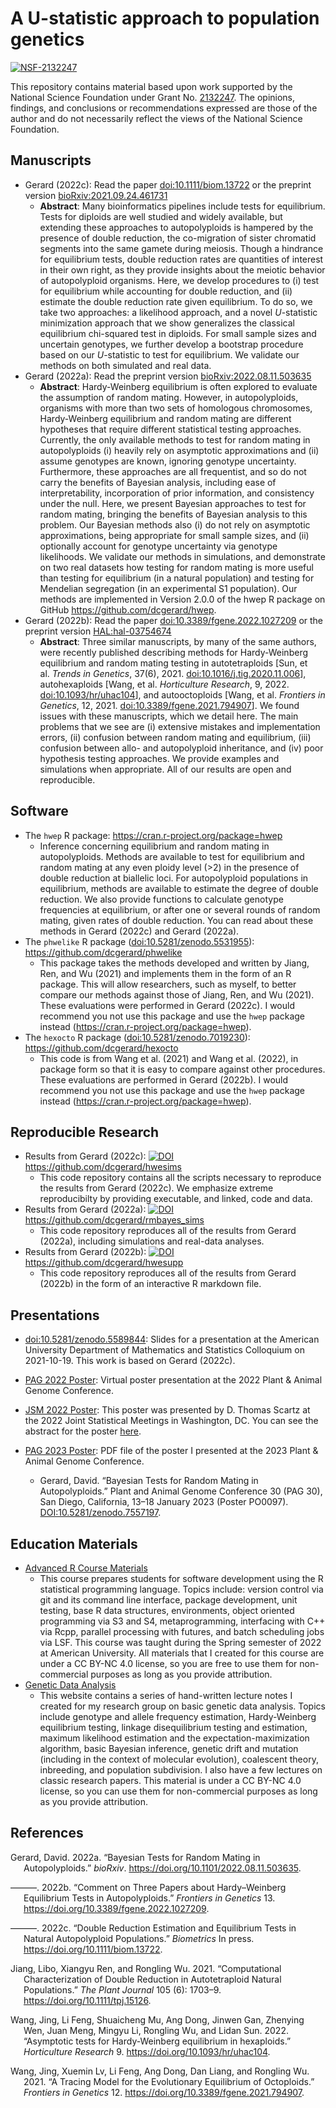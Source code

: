 
<!-- README.md is generated from README.Rmd. Please edit that file -->

# A U-statistic approach to population genetics

[![NSF-2132247](https://img.shields.io/badge/NSF-2132247-blue.svg)](https://nsf.gov/awardsearch/showAward?AWD_ID=2132247)

This repository contains material based upon work supported by the
National Science Foundation under Grant
No. [2132247](https://nsf.gov/awardsearch/showAward?AWD_ID=2132247). The
opinions, findings, and conclusions or recommendations expressed are
those of the author and do not necessarily reflect the views of the
National Science Foundation.

## Manuscripts

- Gerard (2022c): Read the paper
  [doi:10.1111/biom.13722](https://doi.org/10.1111/biom.13722) or the
  preprint version
  [bioRxiv:2021.09.24.461731](https://doi.org/10.1101/2021.09.24.461731)
  - **Abstract**: Many bioinformatics pipelines include tests for
    equilibrium. Tests for diploids are well studied and widely
    available, but extending these approaches to autopolyploids is
    hampered by the presence of double reduction, the co-migration of
    sister chromatid segments into the same gamete during meiosis.
    Though a hindrance for equilibrium tests, double reduction rates are
    quantities of interest in their own right, as they provide insights
    about the meiotic behavior of autopolyploid organisms. Here, we
    develop procedures to (i) test for equilibrium while accounting for
    double reduction, and (ii) estimate the double reduction rate given
    equilibrium. To do so, we take two approaches: a likelihood
    approach, and a novel *U*-statistic minimization approach that we
    show generalizes the classical equilibrium chi-squared test in
    diploids. For small sample sizes and uncertain genotypes, we further
    develop a bootstrap procedure based on our *U*-statistic to test for
    equilibrium. We validate our methods on both simulated and real
    data.
- Gerard (2022a): Read the preprint version
  [bioRxiv:2022.08.11.503635](https://doi.org/10.1101/2022.08.11.503635)
  - **Abstract**: Hardy-Weinberg equilibrium is often explored to
    evaluate the assumption of random mating. However, in
    autopolyploids, organisms with more than two sets of homologous
    chromosomes, Hardy-Weinberg equilibrium and random mating are
    different hypotheses that require different statistical testing
    approaches. Currently, the only available methods to test for random
    mating in autopolyploids (i) heavily rely on asymptotic
    approximations and (ii) assume genotypes are known, ignoring
    genotype uncertainty. Furthermore, these approaches are all
    frequentist, and so do not carry the benefits of Bayesian analysis,
    including ease of interpretability, incorporation of prior
    information, and consistency under the null. Here, we present
    Bayesian approaches to test for random mating, bringing the benefits
    of Bayesian analysis to this problem. Our Bayesian methods also (i)
    do not rely on asymptotic approximations, being appropriate for
    small sample sizes, and (ii) optionally account for genotype
    uncertainty via genotype likelihoods. We validate our methods in
    simulations, and demonstrate on two real datasets how testing for
    random mating is more useful than testing for equilibrium (in a
    natural population) and testing for Mendelian segregation (in an
    experimental S1 population). Our methods are implemented in Version
    2.0.0 of the hwep R package on GitHub
    <https://github.com/dcgerard/hwep>.
- Gerard (2022b): Read the paper
  [doi:10.3389/fgene.2022.1027209](https://doi.org/10.3389/fgene.2022.1027209)
  or the preprint version
  [HAL:hal-03754674](https://hal.archives-ouvertes.fr/hal-03754674)
  - **Abstract**: Three similar manuscripts, by many of the same
    authors, were recently published describing methods for
    Hardy-Weinberg equilibrium and random mating testing in
    autotetraploids \[Sun, et al. *Trends in Genetics*, 37(6), 2021.
    [doi:10.1016/j.tig.2020.11.006](https://doi.org/10.1016/j.tig.2020.11.006)\],
    autohexaploids \[Wang, et al. *Horticulture Research*, 9, 2022.
    [doi:10.1093/hr/uhac104](https://doi.org/10.1093/hr/uhac104)\], and
    autooctoploids \[Wang, et al. *Frontiers in Genetics*, 12, 2021.
    [doi:10.3389/fgene.2021.794907](https://doi.org/10.3389/fgene.2021.794907)\].
    We found issues with these manuscripts, which we detail here. The
    main problems that we see are (i) extensive mistakes and
    implementation errors, (ii) confusion between random mating and
    equilibrium, (iii) confusion between allo- and autopolyploid
    inheritance, and (iv) poor hypothesis testing approaches. We provide
    examples and simulations when appropriate. All of our results are
    open and reproducible.

## Software

- The `hwep` R package: <https://cran.r-project.org/package=hwep>
  - Inference concerning equilibrium and random mating in
    autopolyploids. Methods are available to test for equilibrium and
    random mating at any even ploidy level (\>2) in the presence of
    double reduction at biallelic loci. For autopolyploid populations in
    equilibrium, methods are available to estimate the degree of double
    reduction. We also provide functions to calculate genotype
    frequencies at equilibrium, or after one or several rounds of random
    mating, given rates of double reduction. You can read about these
    methods in Gerard (2022c) and Gerard (2022a).
- The `phwelike` R package
  ([doi:10.5281/zenodo.5531955](https://doi.org/10.5281/zenodo.5531955)):
  <https://github.com/dcgerard/phwelike>
  - This package takes the methods developed and written by Jiang, Ren,
    and Wu (2021) and implements them in the form of an R package. This
    will allow researchers, such as myself, to better compare our
    methods against those of Jiang, Ren, and Wu (2021). These
    evaluations were performed in Gerard (2022c). I would recommend you
    not use this package and use the `hwep` package instead
    (<https://cran.r-project.org/package=hwep>).
- The `hexocto` R package
  ([doi:10.5281/zenodo.7019230](https://doi.org/10.5281/zenodo.7019230)):
  <https://github.com/dcgerard/hexocto>
  - This code is from Wang et al. (2021) and Wang et al. (2022), in
    package form so that it is easy to compare against other procedures.
    These evaluations are performed in Gerard (2022b). I would recommend
    you not use this package and use the `hwep` package instead
    (<https://cran.r-project.org/package=hwep>).

## Reproducible Research

- Results from Gerard (2022c):
  [![DOI](https://zenodo.org/badge/DOI/10.5281/zenodo.5531872.svg)](https://doi.org/10.5281/zenodo.5531872)
  <https://github.com/dcgerard/hwesims>
  - This code repository contains all the scripts necessary to reproduce
    the results from Gerard (2022c). We emphasize extreme reproducibilty
    by providing executable, and linked, code and data.
- Results from Gerard (2022a):
  [![DOI](https://zenodo.org/badge/DOI/10.5281/zenodo.6993722.svg)](https://doi.org/10.5281/zenodo.6993722)
  <https://github.com/dcgerard/rmbayes_sims>
  - This code repository reproduces all of the results from Gerard
    (2022a), including simulations and real-data analyses.
- Results from Gerard (2022b):
  [![DOI](https://zenodo.org/badge/DOI/10.5281/zenodo.7019205.svg)](https://doi.org/10.5281/zenodo.7019205)
  <https://github.com/dcgerard/hwesupp>
  - This code repository reproduces all of the results from Gerard
    (2022b) in the form of an interactive R markdown file.

## Presentations

- [doi:10.5281/zenodo.5589844](https://doi.org/10.5281/zenodo.5589844):
  Slides for a presentation at the American University Department of
  Mathematics and Statistics Colloquium on 2021-10-19. This work is
  based on Gerard (2022c).

- [PAG 2022
  Poster](https://pag.confex.com/pag/xxix/meetingapp.cgi/Paper/43285):
  Virtual poster presentation at the 2022 Plant & Animal Genome
  Conference.

- [JSM 2022 Poster](https://doi.org/10.5281/zenodo.6987179): This poster
  was presented by D. Thomas Scartz at the 2022 Joint Statistical
  Meetings in Washington, DC. You can see the abstract for the poster
  [here](https://ww2.amstat.org/meetings/jsm/2022/onlineprogram/AbstractDetails.cfm?abstractid=322319).

- [PAG 2023 Poster](https://doi.org/10.5281/zenodo.7557197): PDF file of
  the poster I presented at the 2023 Plant & Animal Genome Conference.

  - Gerard, David. “Bayesian Tests for Random Mating in Autopolyploids.”
    Plant and Animal Genome Conference 30 (PAG 30), San Diego,
    California, 13–18 January 2023 (Poster PO0097).
    [DOI:10.5281/zenodo.7557197](https://doi.org/10.5281/zenodo.7557197).

## Education Materials

- [Advanced R Course Materials](https://dcgerard.github.io/advancedr/)
  - This course prepares students for software development using the R
    statistical programming language. Topics include: version control
    via git and its command line interface, package development, unit
    testing, base R data structures, environments, object oriented
    programming via S3 and S4, metaprogramming, interfacing with C++ via
    Rcpp, parallel processing with futures, and batch scheduling jobs
    via LSF. This course was taught during the Spring semester of 2022
    at American University. All materials that I created for this course
    are under a CC BY-NC 4.0 license, so you are free to use them for
    non-commercial purposes as long as you provide attribution.
- [Genetic Data Analysis](https://dcgerard.github.io/gda/)
  - This website contains a series of hand-written lecture notes I
    created for my research group on basic genetic data analysis. Topics
    include genotype and allele frequency estimation, Hardy-Weinberg
    equilibrium testing, linkage disequilibrium testing and estimation,
    maximum likelihood estimation and the expectation-maximization
    algorithm, basic Bayesian inference, genetic drift and mutation
    (including in the context of molecular evolution), coalescent
    theory, inbreeding, and population subdivision. I also have a few
    lectures on classic research papers. This material is under a CC
    BY-NC 4.0 license, so you can use them for non-commercial purposes
    as long as you provide attribution.

## References

<div id="refs" class="references csl-bib-body hanging-indent">

<div id="ref-gerard2022bayesian" class="csl-entry">

Gerard, David. 2022a. “Bayesian Tests for Random Mating in
Autopolyploids.” *bioRxiv*. <https://doi.org/10.1101/2022.08.11.503635>.

</div>

<div id="ref-gerard2022comment" class="csl-entry">

———. 2022b. “Comment on Three Papers about Hardy–Weinberg Equilibrium
Tests in Autopolyploids.” *Frontiers in Genetics* 13.
<https://doi.org/10.3389/fgene.2022.1027209>.

</div>

<div id="ref-gerard2022double" class="csl-entry">

———. 2022c. “Double Reduction Estimation and Equilibrium Tests in
Natural Autopolyploid Populations.” *Biometrics* In press.
<https://doi.org/10.1111/biom.13722>.

</div>

<div id="ref-jiang2021computational" class="csl-entry">

Jiang, Libo, Xiangyu Ren, and Rongling Wu. 2021. “Computational
Characterization of Double Reduction in Autotetraploid Natural
Populations.” *The Plant Journal* 105 (6): 1703–9.
<https://doi.org/10.1111/tpj.15126>.

</div>

<div id="ref-wang2022asymptotic" class="csl-entry">

Wang, Jing, Li Feng, Shuaicheng Mu, Ang Dong, Jinwen Gan, Zhenying Wen,
Juan Meng, Mingyu Li, Rongling Wu, and Lidan Sun. 2022. “<span
class="nocase">Asymptotic tests for Hardy-Weinberg equilibrium in
hexaploids</span>.” *Horticulture Research* 9.
<https://doi.org/10.1093/hr/uhac104>.

</div>

<div id="ref-wang2021tracing" class="csl-entry">

Wang, Jing, Xuemin Lv, Li Feng, Ang Dong, Dan Liang, and Rongling Wu.
2021. “A Tracing Model for the Evolutionary Equilibrium of Octoploids.”
*Frontiers in Genetics* 12. <https://doi.org/10.3389/fgene.2021.794907>.

</div>

</div>
